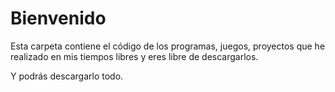 # Bienvenido
Esta carpeta contiene el código de los programas, juegos, proyectos que he realizado en mis tiempos libres y eres libre de descargarlos.

Y podrás descargarlo todo.

